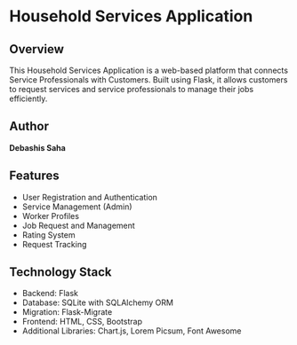 # Household Services Application

## Overview

This Household Services Application is a web-based platform that connects Service Professionals with Customers. Built using Flask, it allows customers to request services and service professionals to manage their jobs efficiently.

## Author

**Debashis Saha**

## Features

- User Registration and Authentication
- Service Management (Admin)
- Worker Profiles
- Job Request and Management
- Rating System
- Request Tracking

## Technology Stack

- Backend: Flask
- Database: SQLite with SQLAlchemy ORM
- Migration: Flask-Migrate
- Frontend: HTML, CSS, Bootstrap
- Additional Libraries: Chart.js, Lorem Picsum, Font Awesome
